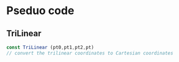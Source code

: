 # Pseduo code

## TriLinear

```javascript
const TriLinear (pt0,pt1,pt2,pt)
// convert the trilinear coordinates to Cartesian coordinates
```

